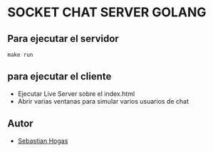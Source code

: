 # SOCKET CHAT SERVER GOLANG

## Para ejecutar el servidor

```make run```

## para ejecutar el cliente

* Ejecutar Live Server sobre el index.html 
* Abrir varias ventanas para simular varios usuarios de chat


## Autor
* [Sebastian Hogas](https://github.com/sehogas)